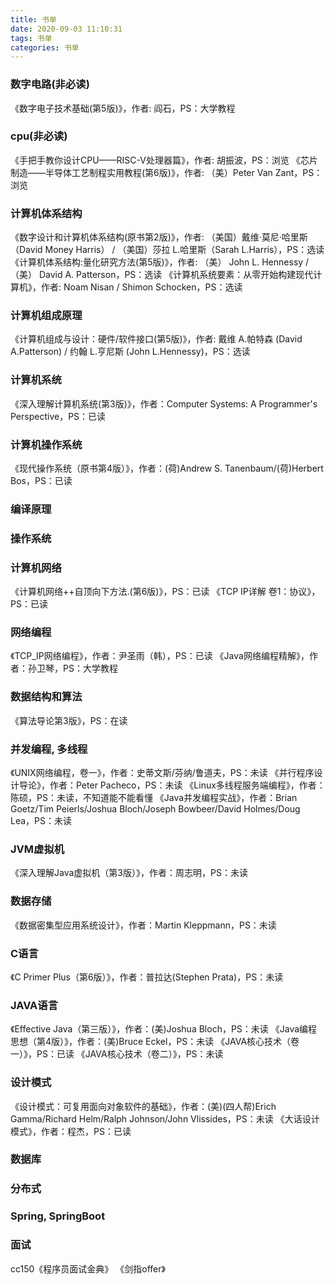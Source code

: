 ```yaml
---
title: 书单
date: 2020-09-03 11:10:31
tags: 书单
categories: 书单
---
```

<!-- toc -->
### 数字电路(非必读)
《数字电子技术基础(第5版)》，作者: 阎石，PS：大学教程

### cpu(非必读)
《手把手教你设计CPU——RISC-V处理器篇》，作者: 胡振波，PS：浏览
《芯片制造——半导体工艺制程实用教程(第6版)》，作者: （美）Peter Van Zant，PS：浏览

### 计算机体系结构
《数字设计和计算机体系结构(原书第2版)》，作者: （美国）戴维·莫尼·哈里斯（David Money Harris） / （美国）莎拉 L.哈里斯（Sarah L.Harris），PS：选读
《计算机体系结构:量化研究方法(第5版)》，作者: （美） John L. Hennessy / （美） David A. Patterson，PS：选读
《计算机系统要素：从零开始构建现代计算机》，作者: Noam Nisan / Shimon Schocken，PS：选读

### 计算机组成原理
《计算机组成与设计：硬件/软件接口(第5版)》，作者: 戴维 A.帕特森 (David A.Patterson) / 约翰 L.亨尼斯 (John L.Hennessy)，PS：选读

### 计算机系统
《深入理解计算机系统(第3版)》，作者：Computer Systems: A Programmer's Perspective，PS：已读

### 计算机操作系统
《现代操作系统（原书第4版）》，作者：(荷)Andrew S. Tanenbaum/(荷)Herbert Bos，PS：已读

### 编译原理

### 操作系统

### 计算机网络
《计算机网络++自顶向下方法.(第6版)》，PS：已读
《TCP IP详解 卷1：协议》，PS：已读

### 网络编程
《TCP_IP网络编程》，作者：尹圣雨（韩），PS：已读
《Java网络编程精解》，作者：孙卫琴，PS：大学教程

### 数据结构和算法
《算法导论第3版》，PS：在读

### 并发编程, 多线程
《UNIX网络编程，卷一》，作者：史蒂文斯/芬纳/鲁道夫，PS：未读
《并行程序设计导论》，作者：Peter Pacheco，PS：未读
《Linux多线程服务端编程》，作者：陈硕，PS：未读，不知道能不能看懂
《Java并发编程实战》，作者：Brian Goetz/Tim Peierls/Joshua Bloch/Joseph Bowbeer/David Holmes/Doug Lea，PS：未读

### JVM虚拟机
《深入理解Java虚拟机（第3版）》，作者：周志明，PS：未读

### 数据存储
《数据密集型应用系统设计》，作者：Martin Kleppmann，PS：未读

### C语言
《C Primer Plus（第6版）》，作者：普拉达(Stephen Prata)，PS：未读

### JAVA语言
《Effective Java（第三版）》，作者：(美)Joshua Bloch，PS：未读
《Java编程思想（第4版）》，作者：(美)Bruce Eckel，PS：未读
《JAVA核心技术（卷一）》，PS：已读
《JAVA核心技术（卷二）》，PS：未读

### 设计模式
《设计模式：可复用面向对象软件的基础》，作者：(美)(四人帮)Erich Gamma/Richard Helm/Ralph Johnson/John Vlissides，PS：未读
《大话设计模式》，作者：程杰，PS：已读

### 数据库

### 分布式

### Spring, SpringBoot

### 面试
cc150《程序员面试金典》
《剑指offer》